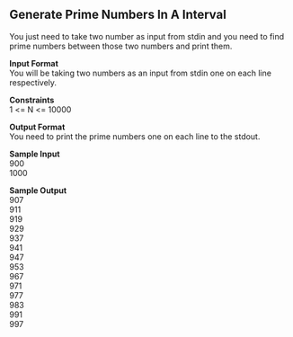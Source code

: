 ## Generate Prime Numbers In A Interval 
You just need to take two number as input from stdin and you need to find prime numbers between those two numbers and print them.

**Input Format**<br/>
You will be taking two numbers as an input from stdin one on each line respectively.<br/>


**Constraints**<br/>
1 <= N <= 10000<br/>

**Output Format** <br/>
You need to print the prime numbers one on each line to the stdout.

**Sample Input**<br/>
900<br/>
1000<br/>

**Sample Output**<br/>
907<br/>
911<br/>
919<br/>
929<br/>
937<br/>
941<br/>
947<br/>
953<br/>
967<br/>
971<br/>
977<br/>
983<br/>
991<br/>
997
